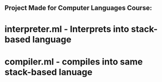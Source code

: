 ## Project Made for Computer Languages Course:


# interpreter.ml - Interprets into stack-based language

# compiler.ml - compiles into same stack-based lanuage
